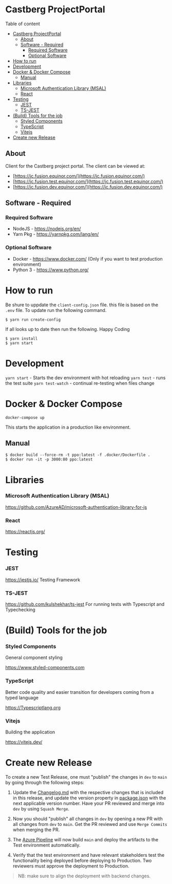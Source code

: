 # Castberg ProjectPortal

Table of content

- [Castberg ProjectPortal](#castberg-projectportal)
  - [About](#about)
  - [Software - Required](#software---required)
    - [Required Software](#required-software)
    - [Optional Software](#optional-software)
- [How to run](#how-to-run)
- [Development](#development)
- [Docker & Docker Compose](#docker--docker-compose)
  - [Manual](#manual)
- [Libraries](#libraries)
    - [Microsoft Authentication Library (MSAL)](#microsoft-authentication-library-msal)
    - [React](#react)
- [Testing](#testing)
    - [JEST](#jest)
    - [TS-JEST](#ts-jest)
- [(Build) Tools for the job](#build-tools-for-the-job)
    - [Styled Components](#styled-components)
    - [TypeScript](#typescript)
    - [Vitejs](#vitejs)
- [Create new Release](#create-new-release)

## About

Client for the Castberg project portal. The client can be 
viewed at:
- [https://jc.fusion.equinor.com/](https://jc.fusion.equinor.com/)
- [https://jc.fusion.test.equinor.com/](https://jc.fusion.test.equinor.com/)
- [https://jc.fusion.dev.equinor.com/](https://jc.fusion.dev.equinor.com/)

## Software - Required
### Required Software
- NodeJS - https://nodejs.org/en/
- Yarn Pkg - https://yarnpkg.com/lang/en/

### Optional Software
- Docker - https://www.docker.com/ (Only if you want to test production environment)
- Python 3 - https://www.python.org/

# How to run

Be shure to uppdate the `client-config.json` file. this file is based on the `.env` file. To update run the following command.

```PS
$ yarn run create-config
```

If all looks up to date then run the following. Happy Coding

```PS
$ yarn install
$ yarn start
```


# Development
`yarn start` - Starts the dev environment with hot reloading
`yarn test` - runs the test suite
`yarn test-watch` - continual re-testing when files change

# Docker & Docker Compose

```
docker-compose up
```
This starts the application in a production like environment. 

## Manual

```
$ docker build --force-rm -t ppo:latest -f .docker/Dockerfile .
$ docker run -it -p 3000:80 ppo:latest
```

# Libraries

### Microsoft Authentication Library (MSAL)

https://github.com/AzureAD/microsoft-authentication-library-for-js

### React
https://reactjs.org/

# Testing

### JEST
https://jestjs.io/
Testing Framework

### TS-JEST
https://github.com/kulshekhar/ts-jest
For running tests with Typescript and Typechecking


# (Build) Tools for the job

### Styled Components
General component styling

https://www.styled-components.com

### TypeScript
Better code quality and easier transition for developers coming from a typed language

https://Typescriptlang.org

### Vitejs
Building the application

https://vitejs.dev/

# Create new Release

To create a new Test Release, one must "publish" the changes in `dev` to `main` by going through the following steps:

1. Update the [Changelog.md](./Changelog.md) with the respective changes that is included in this release, and update the version property in [package.json](./package.json) with the next applicable version number. Have your PR reviewed and merge into `dev` by using `Squash Merge`.

2. Now you should "publish" all changes in `dev` by opening a new PR with all changes from `dev` to `main`. Get the PR reviewed and use `Merge Commits` when merging the PR.

3. The [Azure Pipeline](https://dev.azure.com/Equinor/Johan%20Castberg%20-%20Portal/_build) will now build `main` and deploy the artifacts to the Test environment automatically. 

4. Verify that the test environment and have relevant stakeholders test the functionality being deployed before deploying to Production. Two reviewers must approve the deployment to Production.

> NB: make sure to align the deployment with backend changes.

